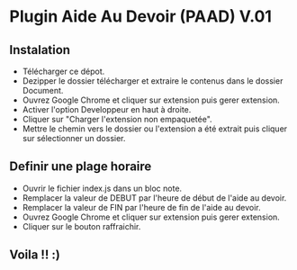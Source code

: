 # Plugin Aide Au Devoir (PAAD) V.01

## Instalation

* Télécharger ce dépot.
* Dezipper le dossier télécharger et extraire le contenus dans le dossier Document.
* Ouvrez Google Chrome et cliquer sur extension puis gerer extension.
* Activer l'option Developpeur en haut à droite.
* Cliquer sur "Charger l'extension non empaquetée".
* Mettre le chemin vers le dossier ou l'extension a été extrait puis cliquer sur sélectionner un dossier.

## Definir une plage horaire
* Ouvrir le fichier index.js dans un bloc note.
* Remplacer la valeur de DEBUT par l'heure de début de l'aide au devoir.
* Remplacer la valeur de FIN par l'heure de fin de l'aide au devoir.
* Ouvrez Google Chrome et cliquer sur extension puis gerer extension.
* Cliquer sur le bouton raffraichir.

## Voila !! :) 

